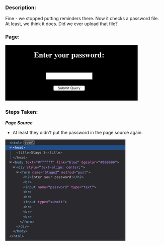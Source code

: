 ### Description:

Fine - we stopped putting reminders there. Now it checks a password file. At least, we think it does. Did we ever upload that file?

### Page:

![Image](https://raw.githubusercontent.com/r4g1n-cajun/CTF-Writeups/master/NCSAM%20Hacktober%20CTF%202018/Web%20Exploitation/Files/secondcircle.png)

### Steps Taken:

***Page Source***
  - At least they didn't put the password in the page source again.

![Image](https://raw.githubusercontent.com/r4g1n-cajun/CTF-Writeups/master/NCSAM%20Hacktober%20CTF%202018/Web%20Exploitation/Files/secondcirclenopass.png)
